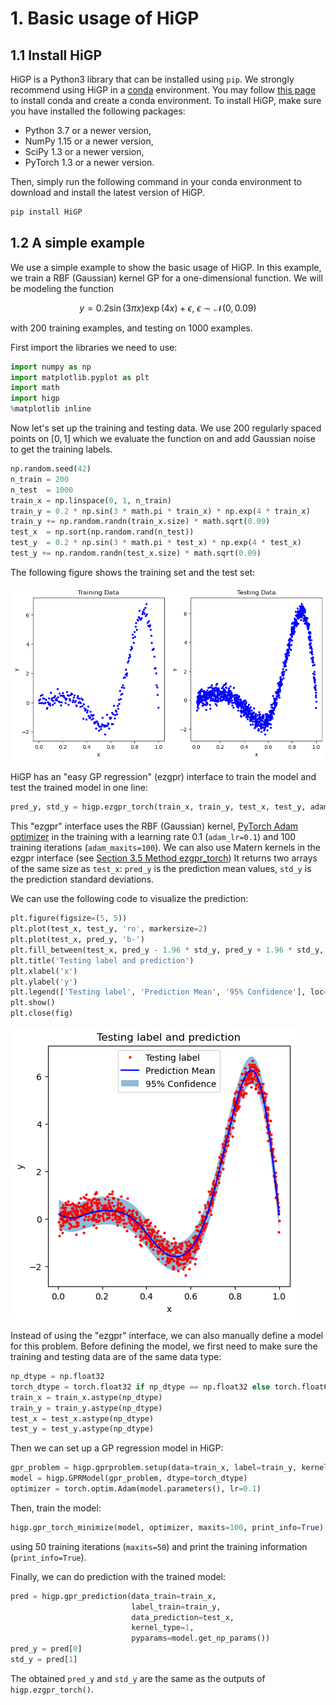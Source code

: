 # 1. Basic usage of HiGP

## 1.1 Install HiGP

HiGP is a Python3 library that can be installed using `pip`. We strongly recommend using HiGP in a [conda](https://www.anaconda.com/blog/understanding-conda-and-pip) environment. You may follow [this page](https://conda.io/projects/conda/en/latest/user-guide/tasks/manage-environments.html) to install conda and create a conda environment. To install HiGP, make sure you have installed the following packages:

* Python 3.7 or a newer version,
* NumPy 1.15 or a newer version,
* SciPy 1.3 or a newer version,
* PyTorch 1.3 or a newer version.

Then, simply run the following command in your conda environment to download and install the latest version of HiGP.

```python
pip install HiGP
```

## 1.2 A simple example

We use a simple example to show the basic usage of HiGP. In this example, we train a RBF (Gaussian) kernel GP for a one-dimensional function. We will be modeling the function

```math
y = 0.2 \sin(3 \pi x) \exp(4x) + \epsilon, \ 
\epsilon \sim \mathcal{N}(0, 0.09)
```

with 200 training examples, and testing on 1000 examples.

First import the libraries we need to use:

```python
import numpy as np
import matplotlib.pyplot as plt
import math
import higp
%matplotlib inline
```

Now let's set up the training and testing data. We use 200 regularly spaced points on $[0, 1]$ which we evaluate the function on and add Gaussian noise to get the training labels.

```python
np.random.seed(42)
n_train = 200
n_test  = 1000
train_x = np.linspace(0, 1, n_train)
train_y = 0.2 * np.sin(3 * math.pi * train_x) * np.exp(4 * train_x) 
train_y += np.random.randn(train_x.size) * math.sqrt(0.09)
test_x  = np.sort(np.random.rand(n_test))
test_y  = 0.2 * np.sin(3 * math.pi * test_x) * np.exp(4 * test_x)
test_y += np.random.randn(test_x.size) * math.sqrt(0.09)
```

The following figure shows the training set and the test set:

![Example00 - training sets and test sets](figs/Example00_1.png)

HiGP has an "easy GP regression" (ezgpr) interface to train the model and test the trained model in one line:

```python
pred_y, std_y = higp.ezgpr_torch(train_x, train_y, test_x, test_y, adam_lr=0.1, adam_maxits=100)
```

This "ezgpr" interface uses the RBF (Gaussian) kernel, [PyTorch Adam optimizer](https://pytorch.org/docs/stable/generated/torch.optim.Adam.html) in the training with a learning rate 0.1 (`adam_lr=0.1`) and 100 training iterations (`adam_maxits=100`). We can also use Matern kernels in the ezgpr interface (see [Section 3.5 Method ezgpr_torch](https://github.com/huanghua1994/HiGP/blob/main/docs/3-API-reference.md#35-method-ezgpr_torch)) It returns two arrays of the same size as `test_x`: `pred_y` is the prediction mean values, `std_y` is the prediction standard deviations.

We can use the following code to visualize the prediction:

```python
plt.figure(figsize=(5, 5))
plt.plot(test_x, test_y, 'ro', markersize=2)
plt.plot(test_x, pred_y, 'b-')
plt.fill_between(test_x, pred_y - 1.96 * std_y, pred_y + 1.96 * std_y, alpha=0.5)
plt.title('Testing label and prediction')
plt.xlabel('x')
plt.ylabel('y')
plt.legend(['Testing label', 'Prediction Mean', '95% Confidence'], loc='upper center')
plt.show()
plt.close(fig)
```

![Example00 - prediction](figs/Example00_2.png)

Instead of using the "ezgpr" interface, we can also manually define a model for this problem. Before defining the model, we first need to make sure the training and testing data are of the same data type:

```python
np_dtype = np.float32
torch_dtype = torch.float32 if np_dtype == np.float32 else torch.float64
train_x = train_x.astype(np_dtype)
train_y = train_y.astype(np_dtype)
test_x = test_x.astype(np_dtype)
test_y = test_y.astype(np_dtype)
```

Then we can set up a GP regression model in HiGP:

```python
gpr_problem = higp.gprproblem.setup(data=train_x, label=train_y, kernel_type=1)
model = higp.GPRModel(gpr_problem, dtype=torch_dtype)
optimizer = torch.optim.Adam(model.parameters(), lr=0.1)
```

Then, train the model:

```python
higp.gpr_torch_minimize(model, optimizer, maxits=100, print_info=True)
```

using 50 training iterations (`maxits=50`) and print the training information (`print_info=True`).

Finally, we can do prediction with the trained model:

```python
pred = higp.gpr_prediction(data_train=train_x,
                           label_train=train_y,
                           data_prediction=test_x,
                           kernel_type=1,
                           pyparams=model.get_np_params())
pred_y = pred[0]
std_y = pred[1]
```

The obtained `pred_y` and `std_y` are the same as the outputs of `higp.ezgpr_torch()`.
